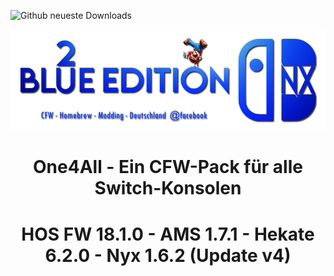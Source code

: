 ![Github neueste Downloads](https://img.shields.io/github/downloads/glitched-nx/Blue_Edition_2__RCM_V1/total.svg)

<div align="center">
  <img src=".logos/logo_bl2s.png" alt="Blue Edition Logo">
  <h1>One4All - Ein CFW-Pack für alle Switch-Konsolen</h1>
<h1>HOS FW 18.1.0 - AMS 1.7.1 - Hekate 6.2.0 - Nyx 1.6.2 (Update v4)</h1>
</div>
